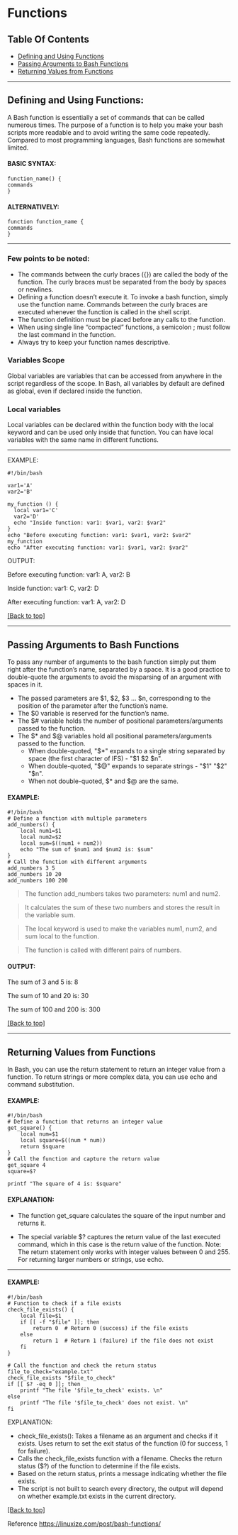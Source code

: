 # Functions

## Table Of Contents

- [Defining and Using Functions](#defining-and-using-functions)
- [Passing Arguments to Bash Functions](#passing-arguments-to-bash-functions)
- [Returning Values from Functions](#returning-values-from-functions)

******************************************************************************************************************************************************************************
## Defining and Using Functions:

A Bash function is essentially a set of commands that can be called numerous times. The purpose of a function is to help you make your bash scripts more readable and to avoid writing the same code repeatedly. Compared to most programming languages, Bash functions are somewhat limited.

#### BASIC SYNTAX:
```
function_name() {
commands
}
```
#### ALTERNATIVELY:
```
function function_name {
commands
}
```
******************************************************************************************************************************************************************************
### Few points to be noted:

- The commands between the curly braces ({}) are called the body of the function. The curly braces must be separated from the body by spaces or newlines.
- Defining a function doesn’t execute it. To invoke a bash function, simply use the function name. Commands between the curly braces are executed whenever the function is 
  called in the shell script.
- The function definition must be placed before any calls to the function.
- When using single line “compacted” functions, a semicolon ; must follow the last command in the function.
- Always try to keep your function names descriptive.

### Variables Scope
Global variables are variables that can be accessed from anywhere in the script regardless of the scope. In Bash, all variables by default are defined as global, even if declared inside the function.

### Local variables 
Local variables can be declared within the function body with the local keyword and can be used only inside that function. You can have local variables with the same name in different functions.
******************************************************************************************************************************************************************************
EXAMPLE:
```
#!/bin/bash

var1='A'
var2='B'

my_function () {
  local var1='C'
  var2='D'
  echo "Inside function: var1: $var1, var2: $var2"
}
echo "Before executing function: var1: $var1, var2: $var2"
my_function
echo "After executing function: var1: $var1, var2: $var2"
```

OUTPUT:

Before executing function: var1: A, var2: B

Inside function: var1: C, var2: D

After executing function: var1: A, var2: D

[[Back to top]](#table-of-contents)
******************************************************************************************************************************************************************************
## Passing Arguments to Bash Functions

To pass any number of arguments to the bash function simply put them right after the function’s name, separated by a space. It is a good practice to double-quote the arguments to avoid the misparsing of an argument with spaces in it.

- The passed parameters are $1, $2, $3 … $n, corresponding to the position of the parameter after the function’s name.
- The $0 variable is reserved for the function’s name.
- The $# variable holds the number of positional parameters/arguments passed to the function.
- The $* and $@ variables hold all positional parameters/arguments passed to the function.
  - When double-quoted, "$*" expands to a single string separated by space (the first character of IFS) - "$1 $2 $n".
  - When double-quoted, "$@" expands to separate strings - "$1" "$2" "$n".
  - When not double-quoted, $* and $@ are the same.

#### EXAMPLE:
```
#!/bin/bash
# Define a function with multiple parameters
add_numbers() {
    local num1=$1
    local num2=$2
    local sum=$((num1 + num2))
    echo "The sum of $num1 and $num2 is: $sum"
}
# Call the function with different arguments
add_numbers 3 5
add_numbers 10 20
add_numbers 100 200
``` 
> The function add_numbers takes two parameters: num1 and num2.

> It calculates the sum of these two numbers and stores the result in the variable sum.

> The local keyword is used to make the variables num1, num2, and sum local to the function.

> The function is called with different pairs of numbers.

#### OUTPUT:

The sum of 3 and 5 is: 8

The sum of 10 and 20 is: 30

The sum of 100 and 200 is: 300

[[Back to top]](#table-of-contents)
******************************************************************************************************************************************************************************
## Returning Values from Functions

In Bash, you can use the return statement to return an integer value from a function. To return strings or more complex data, you can use echo and command substitution.

#### EXAMPLE:
```
#!/bin/bash
# Define a function that returns an integer value
get_square() {
    local num=$1
    local square=$((num * num))
    return $square
}
# Call the function and capture the return value
get_square 4
square=$?

printf "The square of 4 is: $square"
```
#### EXPLANATION:
- The function get_square calculates the square of the input number and returns it.

- The special variable $? captures the return value of the last executed command, which in this case is the return value of the function.
  Note: The return statement only works with integer values between 0 and 255. For returning larger numbers or strings, use echo.
*****************************************************************************************************************************************
#### EXAMPLE:
```
#!/bin/bash
# Function to check if a file exists
check_file_exists() {
    local file=$1
    if [[ -f "$file" ]]; then
        return 0  # Return 0 (success) if the file exists
    else
        return 1  # Return 1 (failure) if the file does not exist
    fi
}

# Call the function and check the return status
file_to_check="example.txt"
check_file_exists "$file_to_check"
if [[ $? -eq 0 ]]; then
    printf "The file '$file_to_check' exists. \n"
else
    printf "The file '$file_to_check' does not exist. \n"
fi
```
EXPLANATION:
- check_file_exists(): Takes a filename as an argument and checks if it exists. Uses return to set the exit status of the function (0 for success, 1 for failure).
- Calls the check_file_exists function with a filename. Checks the return status ($?) of the function to determine if the file exists.
- Based on the return status, prints a message indicating whether the file exists. 
- The script is not built to search every directory, the output will depend on whether example.txt exists in the current directory.


[[Back to top]](#table-of-contents)





Reference
https://linuxize.com/post/bash-functions/
